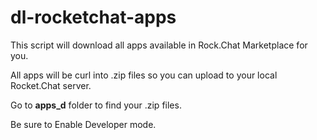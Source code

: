 # dl-rocketchat-apps

This script will download all apps available in Rock.Chat Marketplace for you.

All apps will be curl into .zip files so you can upload to your local Rocket.Chat server.

Go to **apps_d** folder to find your .zip files.

Be sure to Enable Developer mode.
